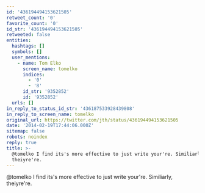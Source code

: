 ```yaml
---
id: '436194494153621505'
retweet_count: '0'
favorite_count: '0'
id_str: '436194494153621505'
retweeted: false
entities:
  hashtags: []
  symbols: []
  user_mentions:
    - name: Tom Elko
      screen_name: tomelko
      indices:
        - '0'
        - '8'
      id_str: '9352852'
      id: '9352852'
  urls: []
in_reply_to_status_id_str: '436187533928439808'
in_reply_to_screen_name: tomelko
original_url: https://twitter.com/jth/status/436194494153621505
date: '2014-02-19T17:44:06.000Z'
sitemap: false
robots: noindex
reply: true
title: >-
  @tomelko I find its's more effective to just write your're. Similiarly,
  theiyre're.
---
```


@tomelko I find its's more effective to just write your're. Similiarly, theiyre're.